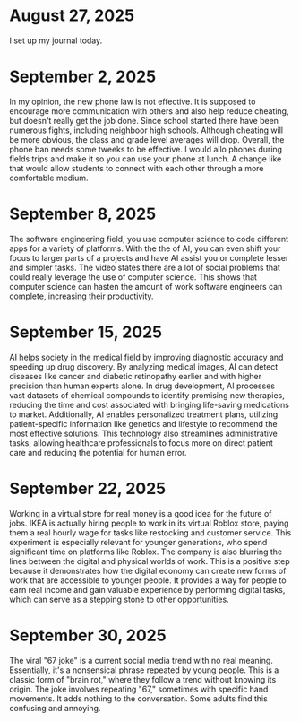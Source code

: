 # August 27, 2025 
I set up my journal today.

# September 2, 2025
In my opinion, the new phone law is not effective. It is supposed to encourage more communication with others and also help reduce cheating, but doesn't really get the job done. Since school started there have been numerous fights, including neighboor high schools. 
Although cheating will be more obvious, the class and grade level averages will drop. Overall, the phone ban needs some tweeks to be effective. I would allo phones during fields trips and make it so you can use your phone at lunch. 
A change like that would allow students to connect with each other through a more comfortable medium.

# September 8, 2025
The software engineering field, you use computer science to code different apps for a variety of platforms. With the the of AI, you can even shift your focus to larger parts of a projects and have AI assist you or complete lesser and simpler tasks. The video states there are a lot of social problems that could really leverage the use of computer science. This shows that computer science can hasten the amount of work software engineers can complete, increasing their productivity.

# September 15, 2025
AI helps society in the medical field by improving diagnostic accuracy and speeding up drug discovery. By analyzing medical images, AI can detect diseases like cancer and diabetic retinopathy earlier and with higher precision than human experts alone. In drug development, AI processes vast datasets of chemical compounds to identify promising new therapies, reducing the time and cost associated with bringing life-saving medications to market. Additionally, AI enables personalized treatment plans, utilizing patient-specific information like genetics and lifestyle to recommend the most effective solutions. This technology also streamlines administrative tasks, allowing healthcare professionals to focus more on direct patient care and reducing the potential for human error.

# September 22, 2025
Working in a virtual store for real money is a good idea for the future of jobs. IKEA is actually hiring people to work in its virtual Roblox store, paying them a real hourly wage for tasks like restocking and customer service. This experiment is especially relevant for younger generations, who spend significant time on platforms like Roblox. The company is also blurring the lines between the digital and physical worlds of work. This is a positive step because it demonstrates how the digital economy can create new forms of work that are accessible to younger people. It provides a way for people to earn real income and gain valuable experience by performing digital tasks, which can serve as a stepping stone to other opportunities.

# September 30, 2025  
The viral "67 joke" is a current social media trend with no real meaning. Essentially, it's a nonsensical phrase repeated by young people. This is a classic form of "brain rot," where they follow a trend without knowing its origin. The joke involves repeating "67," sometimes with specific hand movements. It adds nothing to the conversation. Some adults find this confusing and annoying.
